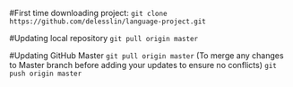 #First time downloading project:
`git clone https://github.com/delesslin/language-project.git`

#Updating local repository
`git pull origin master`

#Updating GitHub Master
`git pull origin master`
(To merge any changes to Master branch before adding your updates to ensure no conflicts)
`git push origin master`


